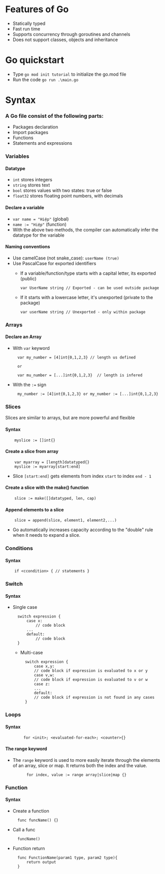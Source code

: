 # Features of Go

- Statically typed
- Fast run time
- Supports concurrency through goroutines and channels
- Does not support classes, objects and inheritance

# Go quickstart
- Type `go mod init tutorial` to initialize the go.mod file
- Run the code `go run .\main.go`

# Syntax
### A Go file consist of the following parts:

  - Packages declaration
  - Import packages
  - Functions
  - Statements and expressions

### Variables
#### Datatype
  - `int` stores integers
  - `string` stores text
  - `bool` stores values with two states: true or false
  - `float32` stores floating point numbers, with decimals

#### Declare a variable
  - `var name = "Hiệp"` (global)
  - `name := "Hiệp"` (function)
  - With the above two methods, the compiler can automatically infer the datatype for the variable
#### Naming conventions
  - Use camelCase (not snake_case): `userName (true)`
  - Use PascalCase for exported identifiers
      - If a variable/function/type starts with a capital letter, its exported (public)
    
            var UserName string // Exported - can be used outside package
    
      - If it starts with a lowercase letter, it's unexported (private to the package)
      
            var userName string // Unexported - only within package

### Arrays
#### Declare an Array
- With `var` keyword
        
        var my_number = [4]int{0,1,2,3} // length us defined
        
        or

        var mu_number = [...]int{0,1,2,3}  // length is infered

- With the `:=` sign

        my_number := [4]int{0,1,2,3} or my_number := [...]int{0,1,2,3}

### Slices
Slices are similar to arrays, but are more powerful and flexible

#### Syntax
        myslice := []int{}
#### Create a slice from array
        var myarray = [length]datatyped{}
        myslice := myarray[start:end]
- Slice `[start:end]` gets elements from index `start` to index `end - 1`
#### Create a slice with the make() function
        slice := make([]datatyped, len, cap)
#### Append elements to a slice
        slice = append(slice, element1, element2,...)
- Go automatically increases capacity according to the "double" rule when it needs to expand a slice.

### Conditions
#### Syntax
        if <ccondition> { // statements }

### Switch
#### Syntax
- Single case

        switch expression {
            case x:
                // code block
            ...
            default:
                // code block
        }

  - Multi-case

          switch expression {
              case x,y:
              // code block if expression is evaluated to x or y
              case v,w:
              // code block if expression is evaluated to v or w
              case z:
              ...
              default:
              // code block if expression is not found in any cases
          }

### Loops
#### Syntax
            for <init>; <evaluated-for-each>; <counter>{}
#### The range keyword
- The `range` keyword is used to more easily iterate through the elements of an array, slice or map. It returns both the index and the value.

            for index, value := range array|slice|map {}

### Function
#### Syntax
- Create a function

        func funcName() {}
- Call a func
        
        funcName()
- Function return 

        func FunctionName(param1 type, param2 type){
            return output
        }

